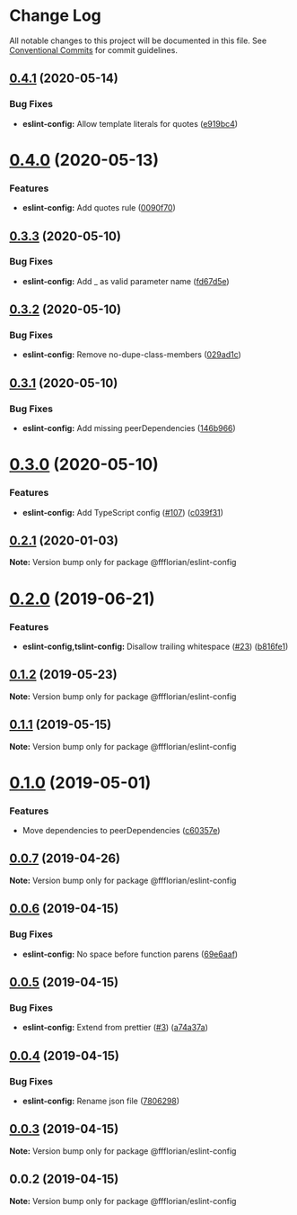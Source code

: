 # Change Log

All notable changes to this project will be documented in this file.
See [Conventional Commits](https://conventionalcommits.org) for commit guidelines.

## [0.4.1](https://github.com/ffflorian/config/tree/master/packages/eslint-config/compare/@ffflorian/eslint-config@0.4.0...@ffflorian/eslint-config@0.4.1) (2020-05-14)


### Bug Fixes

* **eslint-config:** Allow template literals for quotes ([e919bc4](https://github.com/ffflorian/config/tree/master/packages/eslint-config/commit/e919bc4))





# [0.4.0](https://github.com/ffflorian/config/tree/master/packages/eslint-config/compare/@ffflorian/eslint-config@0.3.3...@ffflorian/eslint-config@0.4.0) (2020-05-13)


### Features

* **eslint-config:** Add quotes rule ([0090f70](https://github.com/ffflorian/config/tree/master/packages/eslint-config/commit/0090f70))





## [0.3.3](https://github.com/ffflorian/config/tree/master/packages/eslint-config/compare/@ffflorian/eslint-config@0.3.2...@ffflorian/eslint-config@0.3.3) (2020-05-10)


### Bug Fixes

* **eslint-config:** Add _ as valid parameter name ([fd67d5e](https://github.com/ffflorian/config/tree/master/packages/eslint-config/commit/fd67d5e))





## [0.3.2](https://github.com/ffflorian/config/tree/master/packages/eslint-config/compare/@ffflorian/eslint-config@0.3.1...@ffflorian/eslint-config@0.3.2) (2020-05-10)


### Bug Fixes

* **eslint-config:** Remove no-dupe-class-members ([029ad1c](https://github.com/ffflorian/config/tree/master/packages/eslint-config/commit/029ad1c))





## [0.3.1](https://github.com/ffflorian/config/tree/master/packages/eslint-config/compare/@ffflorian/eslint-config@0.3.0...@ffflorian/eslint-config@0.3.1) (2020-05-10)


### Bug Fixes

* **eslint-config:** Add missing peerDependencies ([146b966](https://github.com/ffflorian/config/tree/master/packages/eslint-config/commit/146b966))





# [0.3.0](https://github.com/ffflorian/config/tree/master/packages/eslint-config/compare/@ffflorian/eslint-config@0.2.1...@ffflorian/eslint-config@0.3.0) (2020-05-10)


### Features

* **eslint-config:** Add TypeScript config ([#107](https://github.com/ffflorian/config/tree/master/packages/eslint-config/issues/107)) ([c039f31](https://github.com/ffflorian/config/tree/master/packages/eslint-config/commit/c039f31))





## [0.2.1](https://github.com/ffflorian/config/tree/master/packages/eslint-config/compare/@ffflorian/eslint-config@0.2.0...@ffflorian/eslint-config@0.2.1) (2020-01-03)

**Note:** Version bump only for package @ffflorian/eslint-config





# [0.2.0](https://github.com/ffflorian/config/tree/master/packages/eslint-config/compare/@ffflorian/eslint-config@0.1.2...@ffflorian/eslint-config@0.2.0) (2019-06-21)


### Features

* **eslint-config,tslint-config:** Disallow trailing whitespace ([#23](https://github.com/ffflorian/config/tree/master/packages/eslint-config/issues/23)) ([b816fe1](https://github.com/ffflorian/config/tree/master/packages/eslint-config/commit/b816fe1))





## [0.1.2](https://github.com/ffflorian/config/tree/master/packages/eslint-config/compare/@ffflorian/eslint-config@0.1.1...@ffflorian/eslint-config@0.1.2) (2019-05-23)

**Note:** Version bump only for package @ffflorian/eslint-config





## [0.1.1](https://github.com/ffflorian/config/tree/master/packages/eslint-config/compare/@ffflorian/eslint-config@0.1.0...@ffflorian/eslint-config@0.1.1) (2019-05-15)

**Note:** Version bump only for package @ffflorian/eslint-config





# [0.1.0](https://github.com/ffflorian/tree/master/packages/eslint-config/compare/@ffflorian/eslint-config@0.0.7...@ffflorian/eslint-config@0.1.0) (2019-05-01)


### Features

* Move dependencies to peerDependencies ([c60357e](https://github.com/ffflorian/tree/master/packages/eslint-config/commit/c60357e))





## [0.0.7](https://github.com/ffflorian/tree/master/packages/eslint-config/compare/@ffflorian/eslint-config@0.0.6...@ffflorian/eslint-config@0.0.7) (2019-04-26)

**Note:** Version bump only for package @ffflorian/eslint-config





## [0.0.6](https://github.com/ffflorian/tree/master/packages/eslint-config/compare/@ffflorian/eslint-config@0.0.5...@ffflorian/eslint-config@0.0.6) (2019-04-15)


### Bug Fixes

* **eslint-config:** No space before function parens ([69e6aaf](https://github.com/ffflorian/tree/master/packages/eslint-config/commit/69e6aaf))





## [0.0.5](https://github.com/ffflorian/tree/master/packages/eslint-config/compare/@ffflorian/eslint-config@0.0.4...@ffflorian/eslint-config@0.0.5) (2019-04-15)


### Bug Fixes

* **eslint-config:** Extend from prettier ([#3](https://github.com/ffflorian/tree/master/packages/eslint-config/issues/3)) ([a74a37a](https://github.com/ffflorian/tree/master/packages/eslint-config/commit/a74a37a))





## [0.0.4](https://github.com/ffflorian/tree/master/packages/eslint-config/compare/@ffflorian/eslint-config@0.0.3...@ffflorian/eslint-config@0.0.4) (2019-04-15)


### Bug Fixes

* **eslint-config:** Rename json file ([7806298](https://github.com/ffflorian/tree/master/packages/eslint-config/commit/7806298))





## [0.0.3](https://github.com/ffflorian/tree/master/packages/eslint-config/compare/@ffflorian/eslint-config@0.0.2...@ffflorian/eslint-config@0.0.3) (2019-04-15)

**Note:** Version bump only for package @ffflorian/eslint-config





## 0.0.2 (2019-04-15)

**Note:** Version bump only for package @ffflorian/eslint-config

